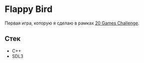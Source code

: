 # Flappy Bird

Первая игра, которую я сделаю в рамках [20 Games Challenge](https://20_games_challenge.gitlab.io).


## Стек

- C++
- SDL3
